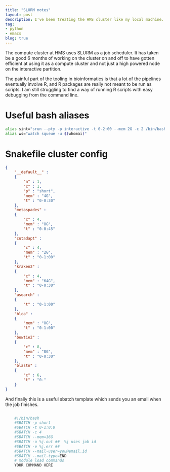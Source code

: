```yaml
---
title: "SLURM notes"
layout: post
description: I've been treating the HMS cluster like my local machine. Nope.
tag:
- python
- emacs
blog: true
---
```


The compute cluster at HMS uses SLURM as a job scheduler.  It has taken be a good 6 months of working on the cluster on and off to have gotten efficient at using it as a compute cluster and not just a high powered node on the interactive partition.

The painful part of the tooling in bioinformatics is that a lot of the pipelines eventually involve R, and R packages are really not meant to be run as scripts. I am still struggling to find a way of running R scripts with easy debugging from the command line.

# Useful bash aliases
```bash
alias sint="srun --pty -p interactive -t 0-2:00 --mem 2G -c 2 /bin/bash" 
alias ws="watch squeue -u $(whomai)" 
```

# Snakefile cluster config
```json
{
    "__default__" :
    {
        "n" : 1,
        "c" : 1,
        "p" : "short",
        "mem" : "4G",
        "t" : "0-0:30"
    },
    "metaspades" :
    {
        "c" : 4,
        "mem" : "8G",
        "t" : "0-0:45"
    },
    "cutadapt" :
    {
        "c" : 4,
        "mem" : "2G",
        "t" : "0-1:00"
    },
    "kraken2" :
    {
        "c" : 4,
        "mem" : "64G",
        "t" : "0-0:30"
    },
    "usearch" :
    {
        "t" : "0-1:00"
    },
    "blca" :
    {
        "mem" : "8G",
        "t" : "0-1:00"
    },
    "bowtie2" :
    {
        "c" : 8,
        "mem" : "8G",
        "t" : "0-0:30"
    },
    "blastn" :
    {
        "c" : 6,
        "t" : "0-"
    }
}
```

And finally this is a useful sbatch template which sends you an email when the job finishes.

```bash

    #!/bin/bash
    #SBATCH -p short
    #SBATCH -t 0-1:0:0
    #SBATCH -c 4
    #SBATCH --mem=16G
    #SBATCH -o %j.out ##  %j uses job id
    #SBATCH -e %j.err ##
    #SBATCH --mail-user=you@email.id
    #SBATCH --mail-type=END
    # module load commands
    YOUR COMMAND HERE

```
